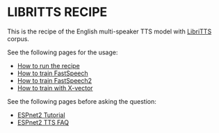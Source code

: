 # LIBRITTS RECIPE

This is the recipe of the English multi-speaker TTS model with [LibriTTS](http://www.openslr.org/60) corpus.

See the following pages for the usage:
- [How to run the recipe](../../TEMPLATE/tts1/README.md#how-to-run)
- [How to train FastSpeech](../../TEMPLATE/tts1/README.md#fastspeech-training)
- [How to train FastSpeech2](../../TEMPLATE/tts1/README.md#fastspeech2-training)
- [How to train with X-vector](../../TEMPLATE/tts1/README.md##multi-speaker-model-with-x-vector-training)

See the following pages before asking the question:
- [ESPnet2 Tutorial](https://espnet.github.io/espnet/espnet2_tutorial.html)
- [ESPnet2 TTS FAQ](../../TEMPLATE/tts1/README.md#faq)
